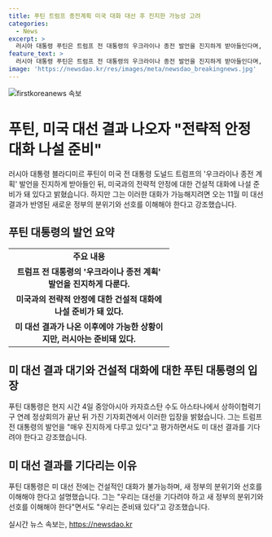 ```yaml
---
title: 푸틴 트럼프 종전계획 미국 대화 대선 후 진지한 가능성 고려
categories:
  - News
excerpt: >
  러시아 대통령 푸틴은 트럼프 전 대통령의 우크라이나 종전 발언을 진지하게 받아들인다며, 미 대선 결과 이후 전략적 안정에 대한 건설적 대화를 준비 중이라고 밝혔습니다. 푸틴은 트럼프의 발언을 진지하게 다룬다며, 대선 결과를 기다려야 하지만 준비는 되어 있다고 강조했습니다. 협력기구 회의에서 발언한 것으로, 푸틴은 트럼프와 바이든의 토론을 주의깊게 보지 않았다고 설명했습니다.
feature_text: >
  러시아 대통령 푸틴은 트럼프 전 대통령의 우크라이나 종전 발언을 진지하게 받아들인다며, 미 대선 결과 이후 전략적 안정에 대한 건설적 대화를 준비 중이라고 밝혔습니다. 푸틴은 트럼프의 발언을 진지하게 다룬다며, 대선 결과를 기다려야 하지만 준비는 되어 있다고 강조했습니다. 협력기구 회의에서 발언한 것으로, 푸틴은 트럼프와 바이든의 토론을 주의깊게 보지 않았다고 설명했습니다.
image: 'https://newsdao.kr/res/images/meta/newsdao_breakingnews.jpg'
---
```


<p><img src="https://newsdao.kr/res/images/meta/newsdao_breakingnews.jpg" alt="firstkoreanews 속보" /></p>

<h1>푸틴, 미국 대선 결과 나오자 "전략적 안정 대화 나설 준비"</h1>

<p data-ke-size="size16">러시아 대통령 블라디미르 푸틴이 미국 전 대통령 도널드 트럼프의 '우크라이나 종전 계획' 발언을 진지하게 받아들인 뒤, 미국과의 전략적 안정에 대한 건설적 대화에 나설 준비가 돼 있다고 밝혔습니다. 하지만 그는 이러한 대화가 가능해지려면 오는 11월 미 대선 결과가 반영된 새로운 정부의 분위기와 선호를 이해해야 한다고 강조했습니다.</p>

<h2 data-ke-size="size26">푸틴 대통령의 발언 요약</h2>

<table>
    <tr>
        <td style="text-align: center; width: 300px;"><b>주요 내용</b></td>
    </tr>
    <tr>
        <td style="text-align: center; height: 17px;"><b>트럼프 전 대통령의 '우크라이나 종전 계획' 발언을 진지하게 다룬다.</b></td>
    </tr>
    <tr>
        <td style="text-align: center; height: 17px;"><b>미국과의 전략적 안정에 대한 건설적 대화에 나설 준비가 돼 있다.</b></td>
    </tr>
    <tr>
        <td style="text-align: center; height: 17px;"><b>미 대선 결과가 나온 이후에야 가능한 상황이지만, 러시아는 준비돼 있다.</b></td>
    </tr>
</table>

<h2 data-ke-size="size26">미 대선 결과 대기와 건설적 대화에 대한 푸틴 대통령의 입장</h2>

<p data-ke-size="size16">푸틴 대통령은 현지 시간 4일 중앙아시아 카자흐스탄 수도 아스타나에서 상하이협력기구 연례 정상회의가 끝난 뒤 가진 기자회견에서 이러한 입장을 밝혔습니다. 그는 트럼프 전 대통령의 발언을 "매우 진지하게 다루고 있다"고 평가하면서도 미 대선 결과를 기다려야 한다고 강조했습니다.</p>

<h2 data-ke-size="size26">미 대선 결과를 기다리는 이유</h2>

<p data-ke-size="size16">푸틴 대통령은 미 대선 전에는 건설적인 대화가 불가능하며, 새 정부의 분위기와 선호를 이해해야 한다고 설명했습니다. 그는 "우리는 대선을 기다려야 하고 새 정부의 분위기와 선호를 이해해야 한다"면서도 "우리는 준비돼 있다"고 강조했습니다.</p>
실시간 뉴스 속보는, <a href="https://newsdao.kr" rel="dofollow">https://newsdao.kr</a>


